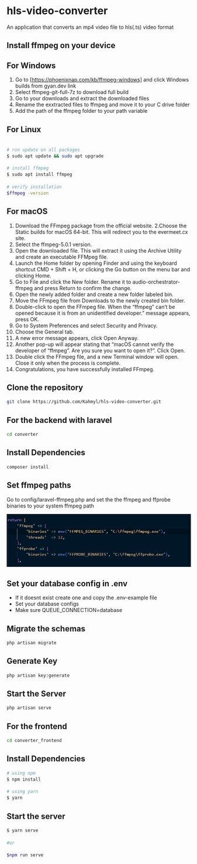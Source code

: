 # hls-video-converter
An application that converts an mp4 video file to hls(.ts) video format

## Install ffmpeg on your device

## For Windows

1. Go to  [https://phoenixnap.com/kb/ffmpeg-windows] and click Windows builds from gyan.dev link
2. Select ffmpeg-git-full-7z to download full build
3. Go to your downloads and extract the downloaded files
4. Rename the exxtracted files to ffmpeg and move it to your C drive folder
5. Add the path of the ffmpeg folder to your path variable

## For Linux
 
```bash 

# run update on all packages
$ sudo apt update && sudo apt upgrade 

# install ffmpeg
$ sudo apt install ffmpeg

# verify installation
$ffmpeg -version

```

## For macOS

1. Download the FFmpeg package from the official website.
2.Choose the Static builds for macOS 64-bit. This will redirect you to the evermeet.cx site.
3. Select the ffmpeg-5.0.1 version.
4. Open the downloaded file. This will extract it using the Archive Utility and create an executable FFMpeg file.
5. Launch the Home folder by opening Finder and using the keyboard shortcut CMD + Shift + H, or clicking the Go button on the menu bar and clicking Home.
6. Go to File and click the New folder. Rename it to audio-orchestrator-ffmpeg and press Return to confirm the change.
7. Open the newly added folder and create a new folder labeled bin.
8. Move the FFmpeg file from Downloads to the newly created bin folder.
9. Double-click to open the FFmpeg file. When the “ffmpeg” can’t be opened because it is from an unidentified developer.” message appears, press OK.
10. Go to System Preferences and select Security and Privacy.
11. Choose the General tab.
12. A new error message appears, click Open Anyway.
13. Another pop-up will appear stating that “macOS cannot verify the developer of “ffmpeg”. Are you sure you want to open it?”. Click Open.
14. Double click the FFmpeg file, and a new Terminal window will open. Close it only when the process is complete.
15. Congratulations, you have successfully installed FFmpeg.

## Clone the repository
```bash 
git clone https://github.com/Kahmyl/hls-video-converter.git
```

## For the backend with laravel
```bash
cd converter 
```

## Install Dependencies
```bash 
composer install 
```

## Set ffmpeg paths
Go to config/laravel-ffmpeg.php and set the the ffmpeg and ffprobe binaries to your system ffmpeg path


![Like so](https://github.com/Kahmyl/hls-video-converter/blob/main/path.png)

## Set your database config in .env
- If it doesnt exist create one and copy the .env-example file
- Set your database configs
- Make sure QUEUE_CONNECTION=database

## Migrate the schemas

```bash
php artisan migrate  
```

## Generate Key

```bash 
php artisan key:generate 
```

## Start the Server
```bash 
php artisan serve
```

## For the frontend
```bash 
cd converter_frontend
```

## Install Dependencies
```bash
# using npm
$ npm install

# using yarn
$ yarn
```

## Start the server
```bash
$ yarn serve

#or

$npm run serve
```


